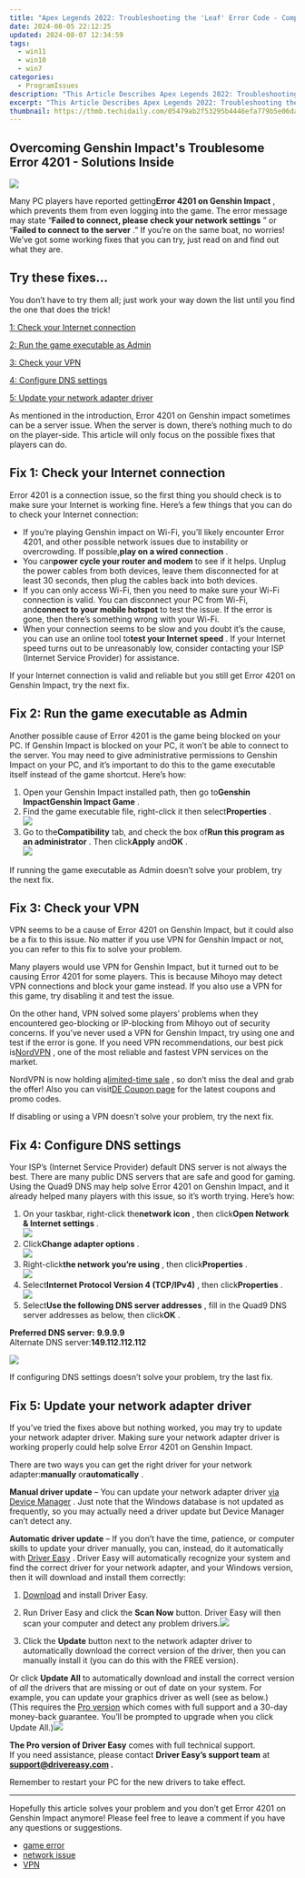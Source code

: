 ```yaml
---
title: "Apex Legends 2022: Troubleshooting the 'Leaf' Error Code - Comprehensive Guide"
date: 2024-08-05 22:12:25
updated: 2024-08-07 12:34:59
tags:
  - win11
  - win10
  - win7
categories:
  - ProgramIssues
description: "This Article Describes Apex Legends 2022: Troubleshooting the 'Leaf' Error Code - Comprehensive Guide"
excerpt: "This Article Describes Apex Legends 2022: Troubleshooting the 'Leaf' Error Code - Comprehensive Guide"
thumbnail: https://thmb.techidaily.com/05479ab2f53295b4446efa779b5e06dadae08cc862a5624cd34b09a0a0a9e6ca.png
---
```


## Overcoming Genshin Impact's Troublesome Error 4201 - Solutions Inside

![](https://images.drivereasy.com/wp-content/uploads/2021/07/ce8ff1a22710f0446f4cfea7ad6cfdab_2580546458333734908.png)

 Many PC players have reported getting**Error 4201 on Genshin Impact** , which prevents them from even logging into the game. The error message may state “**Failed to connect, please check your network settings** ” or “**Failed to connect to the server** .” If you’re on the same boat, no worries! We’ve got some working fixes that you can try, just read on and find out what they are.

## Try these fixes…

 You don’t have to try them all; just work your way down the list until you find the one that does the trick!

[1: Check your Internet connection](https://tools.techidaily.com/drivereasy/download/)

[2: Run the game executable as Admin](https://tools.techidaily.com/drivereasy/download/)

[3: Check your VPN](https://tools.techidaily.com/drivereasy/download/)

[4: Configure DNS settings](https://tools.techidaily.com/drivereasy/download/)

[5: Update your network adapter driver](https://tools.techidaily.com/drivereasy/download/)

 As mentioned in the introduction, Error 4201 on Genshin impact sometimes can be a server issue. When the server is down, there’s nothing much to do on the player-side. This article will only focus on the possible fixes that players can do.

## Fix 1: Check your Internet connection

 Error 4201 is a connection issue, so the first thing you should check is to make sure your Internet is working fine. Here’s a few things that you can do to check your Internet connection:

* If you’re playing Genshin impact on Wi-Fi, you’ll likely encounter Error 4201, and other possible network issues due to instability or overcrowding. If possible,**play on a wired connection** .
* You can**power cycle your router and modem** to see if it helps. Unplug the power cables from both devices, leave them disconnected for at least 30 seconds, then plug the cables back into both devices.
* If you can only access Wi-Fi, then you need to make sure your Wi-Fi connection is valid. You can disconnect your PC from Wi-Fi, and**connect to your mobile hotspot** to test the issue. If the error is gone, then there’s something wrong with your Wi-Fi.
* When your connection seems to be slow and you doubt it’s the cause, you can use an online tool to**test your Internet speed** . If your Internet speed turns out to be unreasonably low, consider contacting your ISP (Internet Service Provider) for assistance.

 If your Internet connection is valid and reliable but you still get Error 4201 on Genshin Impact, try the next fix.

## Fix 2: Run the game executable as Admin

 Another possible cause of Error 4201 is the game being blocked on your PC. If Genshin Impact is blocked on your PC, it won’t be able to connect to the server. You may need to give administrative permissions to Genshin Impact on your PC, and it’s important to do this to the game executable itself instead of the game shortcut. Here’s how:

1. Open your Genshin Impact installed path, then go to**Genshin ImpactGenshin Impact Game** .
2. Find the game executable file, right-click it then select**Properties** .  
![](https://images.drivereasy.com/wp-content/uploads/2021/07/2021-07-20_16-49-02.jpg)
3. Go to the**Compatibility** tab, and check the box of**Run this program as an administrator** . Then click**Apply** and**OK** .  
![](https://images.drivereasy.com/wp-content/uploads/2021/07/2021-07-20_16-51-47.jpg)

 If running the game executable as Admin doesn’t solve your problem, try the next fix.

## Fix 3: Check your VPN

 VPN seems to be a cause of Error 4201 on Genshin Impact, but it could also be a fix to this issue. No matter if you use VPN for Genshin Impact or not, you can refer to this fix to solve your problem.

 Many players would use VPN for Genshin Impact, but it turned out to be causing Error 4201 for some players. This is because Mihoyo may detect VPN connections and block your game instead. If you also use a VPN for this game, try disabling it and test the issue.

 On the other hand, VPN solved some players’ problems when they encountered geo-blocking or IP-blocking from Mihoyo out of security concerns. If you’ve never used a VPN for Genshin Impact, try using one and test if the error is gone. If you need VPN recommendations, our best pick is[NordVPN](https://tools.techidaily.com/drivereasy/download/) , one of the most reliable and fastest VPN services on the market.

 NordVPN is now holding a[limited-time sale](https://tools.techidaily.com/drivereasy/download/) , so don’t miss the deal and grab the offer! Also you can visit[DE Coupon page](https://tools.techidaily.com/drivereasy/download/) for the latest coupons and promo codes.

 If disabling or using a VPN doesn’t solve your problem, try the next fix.

## Fix 4: Configure DNS settings

 Your ISP’s (Internet Service Provider) default DNS server is not always the best. There are many public DNS servers that are safe and good for gaming. Using the Quad9 DNS may help solve Error 4201 on Genshin Impact, and it already helped many players with this issue, so it’s worth trying. Here’s how:

1. On your taskbar, right-click the**network icon** , then click**Open Network & Internet settings** .  
![](https://images.drivereasy.com/wp-content/uploads/2021/06/open-network-settings.png)
2. Click**Change adapter options** .  
![](https://images.drivereasy.com/wp-content/uploads/2021/06/change-adapter-options.png)
3. Right-click**the network you’re using** , then click**Properties** .  
![](https://images.drivereasy.com/wp-content/uploads/2021/06/click-ethernet.png)
4. Select**Internet Protocol Version 4 (TCP/IPv4)** , then click**Properties** .  
![](https://images.drivereasy.com/wp-content/uploads/2021/06/ipv4.png)
5. Select**Use the following DNS server addresses** , fill in the Quad9 DNS server addresses as below, then click**OK** .  

**Preferred DNS server:** **9.9.9.9**  
 Alternate DNS server:**149.112.112.112**  

![](https://images.drivereasy.com/wp-content/uploads/2021/07/2021-07-20_17-31-37.jpg)

 If configuring DNS settings doesn’t solve your problem, try the last fix.

## Fix 5: Update your network adapter driver

 If you’ve tried the fixes above but nothing worked, you may try to update your network adapter driver. Making sure your network adapter driver is working properly could help solve Error 4201 on Genshin Impact.

 There are two ways you can get the right driver for your network adapter:**manually** or**automatically** .

**Manual driver update** – You can update your network adapter driver[](https://tools.techidaily.com/drivereasy/download/) [via Device Manager](https://tools.techidaily.com/drivereasy/download/) . Just note that the Windows database is not updated as frequently, so you may actually need a driver update but Device Manager can’t detect any.

**Automatic driver update** – If you don’t have the time, patience, or computer skills to update your driver manually, you can, instead, do it automatically with [Driver Easy](https://tools.techidaily.com/drivereasy/download/) . Driver Easy will automatically recognize your system and find the correct driver for your network adapter, and your Windows version, then it will download and install them correctly:

 1) [Download](https://tools.techidaily.com/drivereasy/download/) and install Driver Easy.

 2) Run Driver Easy and click the **Scan Now** button. Driver Easy will then scan your computer and detect any problem drivers.![](https://images.drivereasy.com/wp-content/uploads/2021/04/1-5.jpg)

 3) Click the **Update**  button next to the network adapter driver to automatically download the correct version of the driver, then you can manually install it (you can do this with the FREE version).

 Or click **Update All** to automatically download and install the correct version of _all_ the drivers that are missing or out of date on your system. For example, you can update your graphics driver as well (see as below.)  
 (This requires the [Pro version](https://tools.techidaily.com/drivereasy/download/) which comes with full support and a 30-day money-back guarantee. You’ll be prompted to upgrade when you click Update All.)![](https://images.drivereasy.com/wp-content/uploads/2021/04/2021-04-25_15-01-04.jpg)

**The Pro version of Driver Easy** comes with full technical support.  
 If you need assistance, please contact **Driver Easy’s support team** at **[support@drivereasy.com](https://tools.techidaily.com/drivereasy/download/) .**

Remember to restart your PC for the new drivers to take effect.

---

 Hopefully this article solves your problem and you don’t get Error 4201 on Genshin Impact anymore! Please feel free to leave a comment if you have any questions or suggestions.

* [game error](https://tools.techidaily.com/drivereasy/download/)
* [network issue](https://tools.techidaily.com/drivereasy/download/)
* [VPN](https://tools.techidaily.com/drivereasy/download/)

<ins class="adsbygoogle"
     style="display:block"
     data-ad-format="autorelaxed"
     data-ad-client="ca-pub-7571918770474297"
     data-ad-slot="1223367746"></ins>



<ins class="adsbygoogle"
     style="display:block"
     data-ad-client="ca-pub-7571918770474297"
     data-ad-slot="8358498916"
     data-ad-format="auto"
     data-full-width-responsive="true"></ins>
